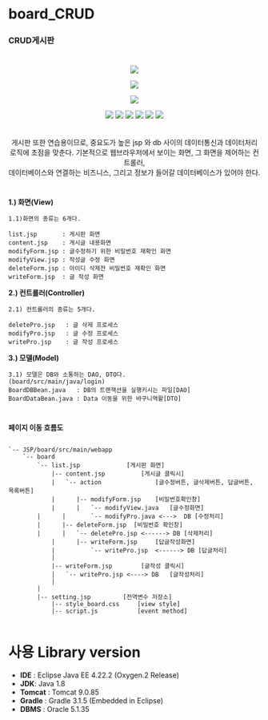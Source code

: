 # board_CRUD
<h3>CRUD게시판<h3>
  
#
<p align="center">
<img src="https://user-images.githubusercontent.com/103496262/164418272-2f3c908a-87fa-4b1d-80cd-8ad5ed86416c.gif">
</p>


<p align="center">
<img src="https://user-images.githubusercontent.com/103496262/164418280-177a6d34-3a49-4d39-ac4f-688dabdc7433.gif">
</p>


<p align="center">
<img src="https://user-images.githubusercontent.com/103496262/164418286-4c43b406-1f1c-4653-8995-c9a234bedeb6.gif">
</p>

<div align=center> 
   	<img src="https://img.shields.io/badge/java-007396?style=for-the-badge&logo=java&logoColor=white"> 
   	<img src="https://img.shields.io/badge/html5-E34F26?style=for-the-badge&logo=html5&logoColor=white"> 
	<img src="https://img.shields.io/badge/css-1572B6?style=for-the-badge&logo=css3&logoColor=white"> 
 	<img src="https://img.shields.io/badge/javascript-F7DF1E?style=for-the-badge&logo=javascript&logoColor=black"> 
	<img src="https://img.shields.io/badge/oracle-F80000?style=for-the-badge&logo=oracle&logoColor=white">
	<img src="https://img.shields.io/badge/eclipse-IDE-F7DF1E?style=for-the-badge&logo=eclipse&logoColor=black">
	
</div>
<br><br>

<div align=center> 
	게시판 또한 연습용이므로, 중요도가 높은 jsp 와 db 사이의 데이터통신과 데이터처리 로직에 초점을 맞춘다.
	기본적으로 웹브라우저에서 보이는 화면, 그 화면을 제어하는 컨트롤러,<br>
	데이터베이스와 연결하는 비즈니스, 그리고 정보가 들어갈 데이터베이스가 있어야 한다.
</div>

#
**1.) 화면(View)**

	1.1)화면의 종류는 6개다.

	list.jsp       : 게시판 화면
	content.jsp    : 게시글 내용화면
	modifyForm.jsp : 글수정하기 위한 비밀번호 재확인 화면
	modifyView.jsp : 작성글 수정 화면
	deleteForm.jsp : 아이디 삭제전 비밀번호 재확인 화면  
	writeForm.jsp  : 글 작성 화면
	 

**2.) 컨트롤러(Controller)**

	2.1) 컨트롤러의 종류는 5개다.
	
	deletePro.jsp	: 글 삭제 프로세스
	modifyPro.jsp	: 글 수정 프로세스
	writePro.jsp	: 글 작성 프로세스
	

**3.) 모델(Model)**

	3.1) 모델은 DB와 소통하는 DAO, DTO다.
	(board/src/main/java/login)
	BoardDBBean.java   : DB의 트랜잭션을 실행키시는 파일[DAO]
	BoardDataBean.java : Data 이동을 위한 바구니역활[DTO]






#
**페이지 이동 흐름도** 
```

`-- JSP/board/src/main/webapp
	`-- board
	    `-- list.jsp 			 [게시판 화면]
	        |-- content.jsp			 [게시글 클릭시]
	        |   `-- action      		 [글수정버튼, 글삭제버튼, 답글버튼, 목록버튼]
	        |      |-- modifyForm.jsp	 [비밀번호확인창]
	        |      |   `-- modifyView.java	 [글수정화면]
		|      |	   `-- modifyPro.java <--->  DB [수정처리]        
		|      |-- deleteForm.jsp  [비밀번호 확인창]
		|      |   `-- deletePro.jsp <------> DB [삭제처리]
	        |      |-- writeForm.jsp  	 [답글작성화면]
	        |          `-- writePro.jsp  <------> DB [답글처리]
	        |              
	        |-- writeForm.jsp 		 [글작성 클릭시]
	        |   `-- writePro.jsp <----> DB 	 [글작성처리] 
	        |     
		| 
		|-- setting.jsp 		[전역변수 저장소]
	        |-- style_board.css		[view style]
	        |-- script.js			[event method]
	
```
	
# 사용 Library version
	
-   **IDE**  : Eclipse Java EE 4.22.2 (Oxygen.2 Release)
-   **JDK**: Java 1.8
-   **Tomcat**  : Tomcat 9.0.85
-   **Gradle**  : Gradle 3.1.5 (Embedded in Eclipse)
-   **DBMS**  : Oracle 5.1.35
